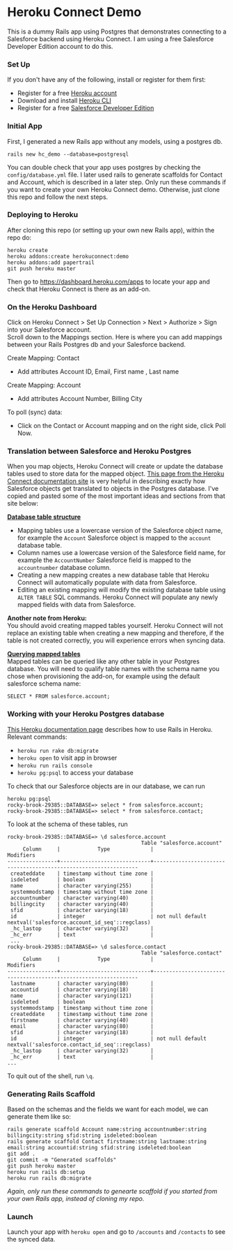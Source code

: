# Heroku Connect Demo
This is a dummy Rails app using Postgres that demonstrates connecting to a Salesforce backend using Heroku Connect. I am using a free Salesforce Developer Edition account to do this.

### Set Up  
If you don't have any of the following, install or register for them first: 
- Register for a free [Heroku account](https://signup.heroku.com/login)
- Download and install [Heroku CLI](https://devcenter.heroku.com/articles/heroku-cli)
- Register for a free [Salesforce Developer Edition](https://developer.salesforce.com/signup)

### Initial App
First, I generated a new Rails app without any models, using a postgres db.
```
rails new hc_demo --database=postgresql
```
You can double check that your app uses postgres by checking the `config/database.yml` file. I later used rails to generate scaffolds for Contact and Account, which is described in a later step. Only run these commands if you want to create your own Heroku Connect demo. Otherwise, just clone this repo and follow the next steps. 

### Deploying to Heroku
After cloning this repo (or setting up your own new Rails app), within the repo do: 
```
heroku create
heroku addons:create herokuconnect:demo
heroku addons:add papertrail
git push heroku master
```
Then go to https://dashboard.heroku.com/apps to locate your app and check that Heroku Connect is there as an add-on. 

### On the Heroku Dashboard
Click on Heroku Connect > Set Up Connection > Next > Authorize > Sign into your Salesforce account.  
Scroll down to the Mappings section. Here is where you can add mappings between your Rails Postgres db and your Salesforce backend. 

Create Mapping: Contact 
  - Add attributes Account ID, Email, First name , Last name    
  
Create Mapping: Account  
  - Add attributes Account Number, Billing City  

To poll (sync) data:  
  - Click on the Contact or Account mapping and on the right side, click Poll Now.  

### Translation between Salesforce and Heroku Postgres
When you map objects, Heroku Connect will create or update the database tables used to store data for the mapped object. [This page from the Heroku Connect documentation site](https://devcenter.heroku.com/articles/heroku-connect-database-tables) is very helpful in describing exactly how Salesforce objects get translated to objects in the Postgres database. I've copied and pasted some of the most important ideas and sections from that site below:  

**[Database table structure](https://devcenter.heroku.com/articles/heroku-connect-database-tables#database-table-structure)**
- Mapping tables use a lowercase version of the Salesforce object name, for example the `Account` Salesforce object is mapped to the `account` database table.
- Column names use a lowercase version of the Salesforce field name, for example the `AccountNumber` Salesforce field is mapped to the `accountnumber` database column.
- Creating a new mapping creates a new database table that Heroku Connect will automatically populate with data from Salesforce.
- Editing an existing mapping will modify the existing database table using `ALTER TABLE` SQL commands. Heroku Connect will populate any newly mapped fields with data from Salesforce.  

**Another note from Heroku:**  
You should avoid creating mapped tables yourself. Heroku Connect will not replace an existing table when creating a new mapping and therefore, if the table is not created correctly, you will experience errors when syncing data.  

**[Querying mapped tables](https://devcenter.heroku.com/articles/heroku-connect-database-tables#querying-mapped-tables)**  
Mapped tables can be queried like any other table in your Postgres database. You will need to qualify table names with the schema name you chose when provisioning the add-on, for example using the default salesforce schema name:
```
SELECT * FROM salesforce.account;
```

### Working with your Heroku Postgres database
[This Heroku documentation page](https://devcenter.heroku.com/articles/getting-started-with-rails5) describes how to use Rails in Heroku. Relevant commands:
- `heroku run rake db:migrate`
- `heroku open` to visit app in browser
- `heroku run rails console`
- `heroku pg:psql` to access your database  

To check that our Salesforce objects are in our database, we can run
```
heroku pg:psql
rocky-brook-29385::DATABASE=> select * from salesforce.account;
rocky-brook-29385::DATABASE=> select * from salesforce.contact;
```
To look at the schema of these tables, run
```
rocky-brook-29385::DATABASE=> \d salesforce.account
                                           Table "salesforce.account"
     Column     |            Type             |                            Modifiers                            
----------------+-----------------------------+-----------------------------------------------------------------
 createddate    | timestamp without time zone | 
 isdeleted      | boolean                     | 
 name           | character varying(255)      | 
 systemmodstamp | timestamp without time zone | 
 accountnumber  | character varying(40)       | 
 billingcity    | character varying(40)       | 
 sfid           | character varying(18)       | 
 id             | integer                     | not null default nextval('salesforce.account_id_seq'::regclass)
 _hc_lastop     | character varying(32)       | 
 _hc_err        | text                        | 
 ...
rocky-brook-29385::DATABASE=> \d salesforce.contact
                                           Table "salesforce.contact"
     Column     |            Type             |                            Modifiers                            
----------------+-----------------------------+-----------------------------------------------------------------
 lastname       | character varying(80)       | 
 accountid      | character varying(18)       | 
 name           | character varying(121)      | 
 isdeleted      | boolean                     | 
 systemmodstamp | timestamp without time zone | 
 createddate    | timestamp without time zone | 
 firstname      | character varying(40)       | 
 email          | character varying(80)       | 
 sfid           | character varying(18)       | 
 id             | integer                     | not null default nextval('salesforce.contact_id_seq'::regclass)
 _hc_lastop     | character varying(32)       | 
 _hc_err        | text                        | 
...
```

To quit out of the shell, run `\q`. 


### Generating Rails Scaffold
Based on the schemas and the fields we want for each model, we can generate them like so:
```
rails generate scaffold Account name:string accountnumber:string billingcity:string sfid:string isdeleted:boolean
rails generate scaffold Contact firstname:string lastname:string email:string accountid:string sfid:string isdeleted:boolean
git add .
git commit -m "Generated scaffolds"
git push heroku master
heroku run rails db:setup
heroku run rails db:migrate
```
*Again, only run these commands to genearte scaffold if you started from your own Rails app, instead of cloning my repo.*

### Launch
Launch your app with `heroku open` and go to `/accounts` and `/contacts` to see the synced data. 


